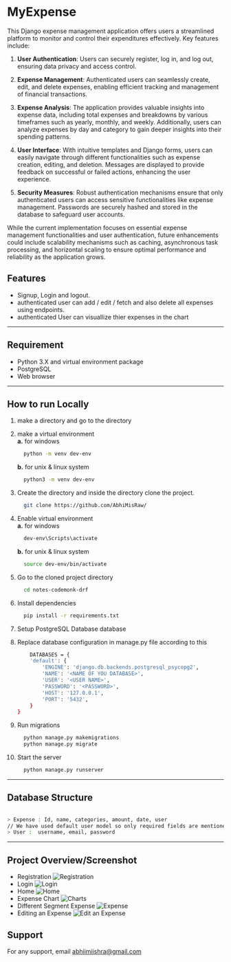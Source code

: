 # MyExpense

This Django expense management application offers users a streamlined platform to monitor and control their expenditures effectively. Key features include:

1. **User Authentication**: Users can securely register, log in, and log out, ensuring data privacy and access control.

2. **Expense Management**: Authenticated users can seamlessly create, edit, and delete expenses, enabling efficient tracking and management of financial transactions.

3. **Expense Analysis**: The application provides valuable insights into expense data, including total expenses and breakdowns by various timeframes such as yearly, monthly, and weekly. Additionally, users can analyze expenses by day and category to gain deeper insights into their spending patterns.

4. **User Interface**: With intuitive templates and Django forms, users can easily navigate through different functionalities such as expense creation, editing, and deletion. Messages are displayed to provide feedback on successful or failed actions, enhancing the user experience.

5. **Security Measures**: Robust authentication mechanisms ensure that only authenticated users can access sensitive functionalities like expense management. Passwords are securely hashed and stored in the database to safeguard user accounts.

While the current implementation focuses on essential expense management functionalities and user authentication, future enhancements could include scalability mechanisms such as caching, asynchronous task processing, and horizontal scaling to ensure optimal performance and reliability as the application grows.

## Features

- Signup, Login and logout.
- authenticated user can add / edit / fetch and also delete all expenses using endpoints.
- authenticated User can visuallize thier expenses in the chart

---

## Requirement

- Python 3.X and virtual environment package
- PostgreSQL
- Web browser

---

## How to run Locally

1. make a directory and go to the directory
2. make a virtual environment <br>
   <b>a.</b> for windows
   ```bash
     python -m venv dev-env
   ```
   <b>b.</b> for unix & linux system
   ```bash
     python3 -m venv dev-env
   ```
3. Create the directory and inside the directory clone the project.
   ```bash
     git clone https://github.com/AbhiMisRaw/
   ```
4. Enable virtual environment<br>
   <b>a.</b> for windows
   ```bash
     dev-env\Scripts\activate
   ```
   <b>b.</b> for unix & linux system
   ```bash
     source dev-env/bin/activate
   ```
5. Go to the cloned project directory
   ```bash
     cd notes-codemonk-drf
   ```
6. Install dependencies

   ```bash
     pip install -r requirements.txt
   ```

7. Setup PostgreSQL Database database
8. Replace database configuration in manage.py file according to this
   ```bash
       DATABASES = {
       'default': {
           'ENGINE': 'django.db.backends.postgresql_psycopg2',
           'NAME': '<NAME OF YOU DATABASE>',
           'USER': '<USER NAME>',
           'PASSWORD': '<PASSWORD>',
           'HOST': '127.0.0.1',
           'PORT': '5432',
       }
   }
   ```
9. Run migrations
   ```bash
     python manage.py makemigrations
     python manage.py migrate
   ```
10. Start the server
    ```bash
      python manage.py runserver
    ```

---

## Database Structure

```bash

> Expense : Id, name, categories, amount, date, user
// We have used default user model so only required fields are mentioned for regsitration.
> User :  username, email, password

```

---

## Project Overview/Screenshot

- Registration
  ![Registration](./resouces/signup_expense.png)
- Login
  ![Login](./resouces/login_expense.png)
- Home
  ![Home](./resouces/expense_home.png)
- Expense Chart
  ![Charts](./resouces/chart_1.png)
- Different Segment Expense
  ![Expense](./resouces/expense_home_3.png)
- Editing an Expense
  ![Edit an Expense](./resouces/expense_edit.png)

## Support

For any support, email abhiimiishra@gmail.com
